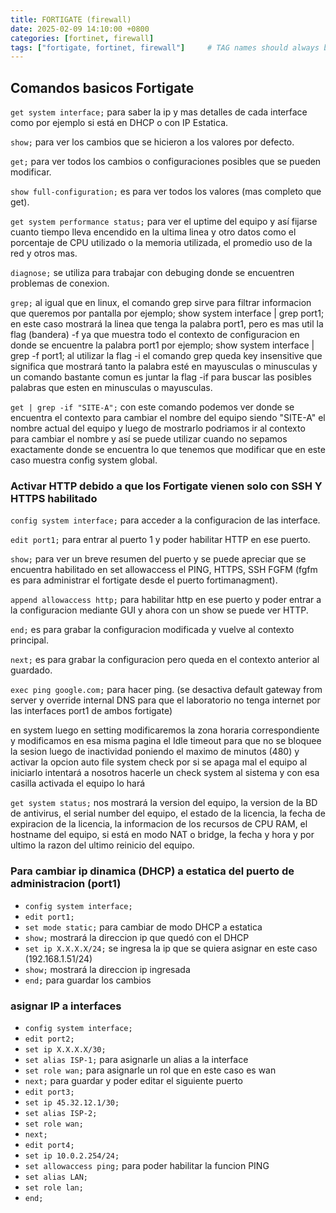 ```yaml
---
title: FORTIGATE (firewall)
date: 2025-02-09 14:10:00 +0800
categories: [fortinet, firewall]
tags: ["fortigate, fortinet, firewall"]     # TAG names should always be lowercase
---
```

## Comandos basicos Fortigate

`get system interface;` para saber la ip y mas detalles de cada interface como por ejemplo si está en DHCP o con IP Estatica.

`show;` para ver los cambios que se hicieron a los valores por defecto.

`get;` para ver todos los cambios o configuraciones posibles que se pueden modificar.

`show full-configuration;` es para ver todos los valores (mas completo que get).

`get system performance status;` para ver el uptime del equipo y así fijarse cuanto tiempo lleva encendido en la ultima linea y otro datos como el porcentaje de CPU utilizado o la memoria utilizada, el promedio uso de la red y otros mas.

`diagnose;` se utiliza para trabajar con debuging donde se encuentren problemas de conexion.

`grep;` al igual que en linux, el comando grep sirve para filtrar informacion que queremos por pantalla por ejemplo; show system interface | grep port1; en este caso mostrará la linea que tenga la palabra port1, pero es mas util la flag (bandera) -f ya que muestra todo el contexto de configuracion en donde se encuentre la palabra port1 por ejemplo; show system 
interface \| grep -f port1; al utilizar la flag -i el comando grep queda key insensitive que significa que mostrará tanto la palabra esté en mayusculas o minusculas y un comando bastante comun es juntar la flag -if para buscar las posibles palabras que esten en minusculas o mayusculas.

`get | grep -if "SITE-A";` con este comando podemos ver donde se encuentra el contexto para cambiar el nombre del equipo siendo "SITE-A" el nombre actual del equipo y luego de mostrarlo podriamos ir al contexto para cambiar el nombre y así se puede utilizar cuando no sepamos exactamente donde se encuentra lo que tenemos que modificar que en este caso muestra config system global.

### Activar HTTP debido a que los Fortigate vienen solo con SSH Y HTTPS habilitado

`config system interface;` para acceder a la configuracion de las interface. 

`edit port1;` para entrar al puerto 1 y poder habilitar HTTP en ese puerto. 

`show;` para ver un breve resumen del puerto y se puede apreciar que se encuentra habilitado en set allowaccess el PING, HTTPS, SSH FGFM (fgfm es para administrar el fortigate desde el puerto fortimanagment).

`append allowaccess http;` para habilitar http en ese puerto y poder entrar a la configuracion mediante GUI y ahora con un show se puede ver HTTP.

`end;` es para grabar la configuracion modificada y vuelve al contexto principal.

`next;` es para grabar la configuracion pero queda en el contexto anterior al guardado.

`exec ping google.com;` para hacer ping.
(se desactiva default gateway from server y override internal DNS para que el laboratorio no tenga internet por las interfaces port1 de ambos fortigate)

en system luego en setting modificaremos la zona horaria correspondiente y modificamos en esa misma pagina el Idle timeout para que no se bloquee la sesion luego de inactividad poniendo el maximo de minutos (480) y activar la opcion auto file system check por si se apaga mal el equipo al iniciarlo intentará a nosotros hacerle un check system al sistema y con esa casilla activada el equipo lo hará

`get system status;` nos mostrará la version del equipo, la version de la BD de antivirus, el serial number del equipo, el estado de la licencia, la fecha de expiracion de la licencia, la informacion de los recursos  de CPU RAM, el hostname del equipo, si está en modo NAT o bridge, la fecha y hora y por ultimo la razon del ultimo reinicio del equipo.

### Para cambiar ip dinamica (DHCP) a estatica del puerto de administracion (port1)

- `config system interface;`
- `edit port1;`
- `set mode static;` para cambiar de modo DHCP a estatica
- `show;` mostrará la direccion ip que quedó con el DHCP
- `set ip X.X.X.X/24;` se ingresa la ip que se quiera asignar en este caso (192.168.1.51/24)
- `show;` mostrará la direccion ip ingresada
- `end;` para guardar los cambios

### asignar IP a interfaces

- `config system interface;`
- `edit port2;`
- `set ip X.X.X.X/30;`
- `set alias ISP-1;` para asignarle un alias a la interface
- `set role wan;` para asignarle un rol que en este caso es wan
- `next;` para guardar y poder editar el siguiente puerto
- `edit port3;`
- `set ip 45.32.12.1/30;`
- `set alias ISP-2;`
- `set role wan;`
- `next;`
- `edit port4;`
- `set ip 10.0.2.254/24;`
- `set allowaccess ping;` para poder habilitar la funcion PING
- `set alias LAN;`
- `set role lan;`
- `end;`